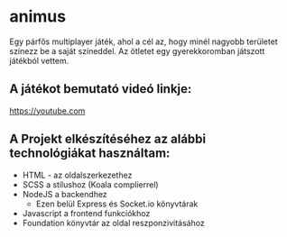 # animus
Egy párfős multiplayer játék, ahol a cél az, hogy minél nagyobb területet színezz be a saját színeddel. Az ötletet egy gyerekkoromban játszott játékból vettem.

## A játékot bemutató videó linkje:
https://youtube.com

## A Projekt elkészítéséhez az alábbi technológiákat használtam:
- HTML - az oldalszerkezethez
- SCSS a stílushoz (Koala complierrel)
- NodeJS a backendhez
  - Ezen belül Express és Socket.io könyvtárak
- Javascript a frontend funkciókhoz
- Foundation könyvtár az oldal reszponzivitásához


